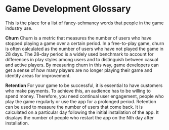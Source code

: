 # Game Development Glossary
This is the place for a list of fancy-schmancy words that people in the game industry use.

**Churn**
Churn is a metric that measures the number of users who have stopped playing a game over a certain period. In a free-to-play game, churn is often calculated as the number of users who have not played the game in 28 days. The 28-day period is a widely used benchmark to account for differences in play styles among users and to distinguish between casual and active players. By measuring churn in this way, game developers can get a sense of how many players are no longer playing their game and identify areas for improvement.

**Retention**
For your game to be successful, it is essential to have customers who make payments. To achieve this, an audience has to be willing to spend money. Therefore, you need continual user engagement, people who play the game regularly or use the app for a prolonged period. Retention can be used to measure the number of users that come back. It is calculated on a particular day following the initial installation of the app. It displays the number of people who restart the app on the Nth day after installation.
